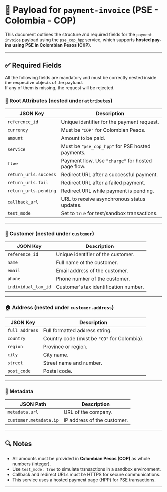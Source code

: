 # 📄 Payload for `payment-invoice` (PSE - Colombia - COP)

This document outlines the structure and required fields for the `payment-invoice` payload using the `pse_cop_hpp` service, which supports **hosted pay-ins using PSE in Colombian Pesos (COP)**.

---

## ✅ Required Fields

All the following fields are mandatory and must be correctly nested inside the respective objects of the payload.  
If any of them is missing, the request will be rejected.

### 🧾 Root Attributes (nested under `attributes`)

| JSON Key             | Description                                                                 |
|----------------------|-----------------------------------------------------------------------------|
| `reference_id`       | Unique identifier for the payment request.                                  |
| `currency`           | Must be `"COP"` for Colombian Pesos.                                        |
| `amount`             | Amount to be paid.                                                          |
| `service`            | Must be `"pse_cop_hpp"` for PSE hosted payments.                            |
| `flow`               | Payment flow. Use `"charge"` for hosted page flow.                          |
| `return_urls.success`| Redirect URL after a successful payment.                                    |
| `return_urls.fail`   | Redirect URL after a failed payment.                                        |
| `return_urls.pending`| Redirect URL while payment is pending.                                      |
| `callback_url`       | URL to receive asynchronous status updates.                                 |
| `test_mode`          | Set to `true` for test/sandbox transactions.                                |

---

### 👤 Customer (nested under `customer`)

| JSON Key             | Description                                                             |
|----------------------|-------------------------------------------------------------------------|
| `reference_id`       | Unique identifier of the customer.                                      |
| `name`               | Full name of the customer.                                              |
| `email`              | Email address of the customer.                                          |
| `phone`              | Phone number of the customer.                                           |
| `individual_tax_id`  | Customer's tax identification number.                                   |

---

### 🏠 Address (nested under `customer.address`)

| JSON Key         | Description                                                                 |
|------------------|-----------------------------------------------------------------------------|
| `full_address`   | Full formatted address string.                                              |
| `country`        | Country code (must be `"CO"` for Colombia).                                 |
| `region`         | Province or region.                                                         |
| `city`           | City name.                                                                  |
| `street`         | Street name and number.                                                     |
| `post_code`      | Postal code.                                                                |

---

### 🧩 Metadata

| JSON Path                     | Description                                                   |
|-------------------------------|---------------------------------------------------------------|
| `metadata.url`                | URL of the company.                                           |
| `customer.metadata.ip`        | IP address of the customer.                                   |

---

## 🔍 Notes

- All amounts must be provided in **Colombian Pesos (COP)** as whole numbers (integer).
- Use `test_mode: true` to simulate transactions in a sandbox environment.
- Callback and redirect URLs must be HTTPS for secure communications.
- This service uses a hosted payment page (HPP) for PSE transactions.

---

